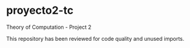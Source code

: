 # proyecto2-tc

Theory of Computation - Project 2

This repository has been reviewed for code quality and unused imports.